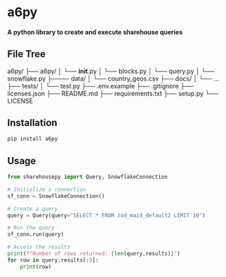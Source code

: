 # a6py

#### A python library to create and execute sharehouse queries

## File Tree

a6py/
├── a6py/
│ └── **init**.py
│ └── blocks.py
│ └── query.py
│ └── snowflake.py
├──── data/
│ └── country_geos.csv
├── docs/
│ └── ...
├── tests/
│ └── test.py
├── .env.example
├── .gitignore
├── licenses.json
├── README.md
├── requirements.txt
├── setup.py
└── LICENSE

## Installation

```bash
pip install a6py
```

## Usage

```python
from sharehousepy import Query, SnowflakeConnection

# Initialize a connection
sf_conn = SnowflakeConnection()

# Create a query
query = Query(query="SELECT * FROM zod_maid_default2 LIMIT 10")

# Run the query
sf_conn.run(query)

# Access the results
print(f"Number of rows returned: {len(query.results)}")
for row in query.results[:5]:
    print(row)
```
